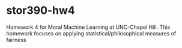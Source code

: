 # stor390-hw4
Homework 4 for Moral Machine Learning at UNC-Chapel Hill. This homework focuses on applying statistical/philosophical measures of fairness
